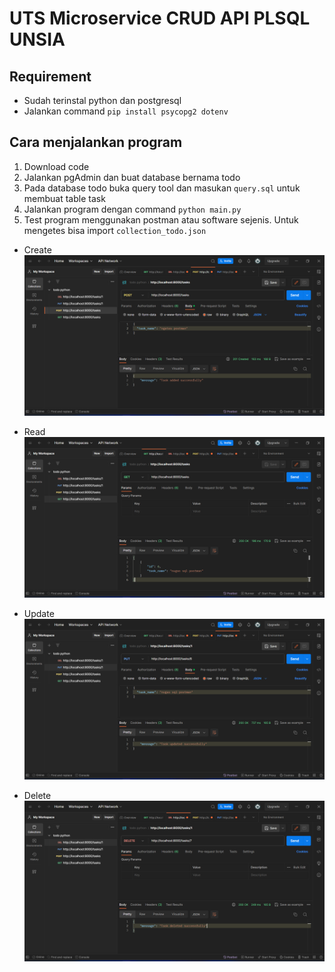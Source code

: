 # UTS Microservice CRUD API PLSQL UNSIA

## Requirement

-   Sudah terinstal python dan postgresql
-   Jalankan command `pip install psycopg2 dotenv`

## Cara menjalankan program

1. Download code
2. Jalankan pgAdmin dan buat database bernama todo
3. Pada database todo buka query tool dan masukan `query.sql` untuk membuat table task
4. Jalankan program dengan command `python main.py`
5. Test program menggunakan postman atau software sejenis. Untuk mengetes bisa import `collection_todo.json`

-   Create
    ![create](create.png)

-   Read
    ![read](read.png)

-   Update
    ![update](update.png)

-   Delete
    ![delete](delete.png)
